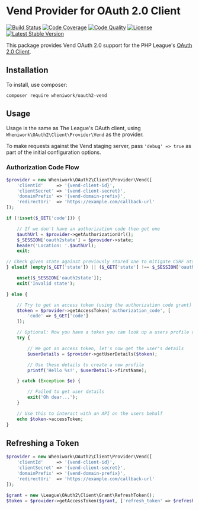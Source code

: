# Vend Provider for OAuth 2.0 Client

[![Build Status](https://img.shields.io/travis/wheniwork/oauth2-vend.svg)](https://travis-ci.org/wheniwork/oauth2-vend)
[![Code Coverage](https://img.shields.io/coveralls/wheniwork/oauth2-vend.svg)](https://coveralls.io/r/wheniwork/oauth2-vend)
[![Code Quality](https://img.shields.io/scrutinizer/g/wheniwork/oauth2-vend.svg)](https://scrutinizer-ci.com/g/wheniwork/oauth2-vend/)
[![License](https://img.shields.io/packagist/l/wheniwork/oauth2-vend.svg)](https://github.com/wheniwork/oauth2-vend/blob/master/LICENSE)
[![Latest Stable Version](https://img.shields.io/packagist/v/wheniwork/oauth2-vend.svg)](https://packagist.org/packages/wheniwork/oauth2-vend)

This package provides Vend OAuth 2.0 support for the PHP League's [OAuth 2.0 Client](https://github.com/thephpleague/oauth2-client).

## Installation

To install, use composer:

```
composer require wheniwork/oauth2-vend
```

## Usage

Usage is the same as The League's OAuth client, using `Wheniwork\OAuth2\Client\Provider\Vend` as the provider.

To make requests against the Vend staging server, pass `'debug' => true` as part of the initial configuration options.

### Authorization Code Flow

```php
$provider = new Wheniwork\OAuth2\Client\Provider\Vend([
    'clientId'     => '{vend-client-id}',
    'clientSecret' => '{vend-client-secret}',
    'domainPrefix' => '{vend-domain-prefix}',
    'redirectUri'  => 'https://example.com/callback-url'
]);

if (!isset($_GET['code'])) {

    // If we don't have an authorization code then get one
    $authUrl = $provider->getAuthorizationUrl();
    $_SESSION['oauth2state'] = $provider->state;
    header('Location: '.$authUrl);
    exit;

// Check given state against previously stored one to mitigate CSRF attack
} elseif (empty($_GET['state']) || ($_GET['state'] !== $_SESSION['oauth2state'])) {

    unset($_SESSION['oauth2state']);
    exit('Invalid state');

} else {

    // Try to get an access token (using the authorization code grant)
    $token = $provider->getAccessToken('authorization_code', [
        'code' => $_GET['code']
    ]);

    // Optional: Now you have a token you can look up a users profile data
    try {

        // We got an access token, let's now get the user's details
        $userDetails = $provider->getUserDetails($token);

        // Use these details to create a new profile
        printf('Hello %s!', $userDetails->firstName);

    } catch (Exception $e) {

        // Failed to get user details
        exit('Oh dear...');
    }

    // Use this to interact with an API on the users behalf
    echo $token->accessToken;
}
```

## Refreshing a Token

```php
$provider = new Wheniwork\OAuth2\Client\Provider\Vend([
    'clientId'     => '{vend-client-id}',
    'clientSecret' => '{vend-client-secret}',
    'domainPrefix' => '{vend-domain-prefix}',
    'redirectUri'  => 'https://example.com/callback-url'
]);

$grant = new \League\OAuth2\Client\Grant\RefreshToken();
$token = $provider->getAccessToken($grant, ['refresh_token' => $refreshToken]);
```
